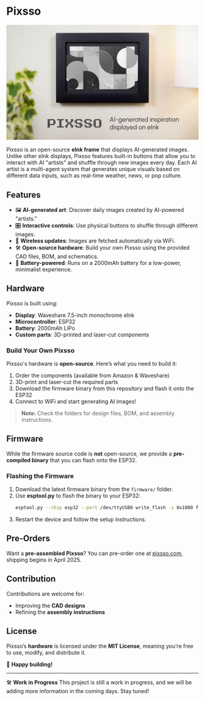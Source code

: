 # Pixsso

![[Pixsso]([Images/Pixsso - hero.jpg](https://github.com/hal9ai/pixsso/blob/a66a24ea3226146af4a9c50274ca91fddd1ede3c/Images/Pixsso%20-%20hero.jpg))](https://github.com/hal9ai/pixsso/blob/a66a24ea3226146af4a9c50274ca91fddd1ede3c/Images/Pixsso%20-%20hero.jpg)

Pixsso is an open-source **eInk frame** that displays AI-generated images. Unlike other eInk displays, Pixsso features built-in buttons that allow you to interact with AI "artists" and shuffle through new images every day. Each AI artist is a multi-agent system that generates unique visuals based on different data inputs, such as real-time weather, news, or pop culture.

## Features
- 🖼 **AI-generated art**: Discover daily images created by AI-powered "artists."
- 🎛 **Interactive controls**: Use physical buttons to shuffle through different images.
- 📡 **Wireless updates**: Images are fetched automatically via WiFi.
- 🛠 **Open-source hardware**: Build your own Pixsso using the provided CAD files, BOM, and schematics.
- 🔋 **Battery-powered**: Runs on a 2000mAh battery for a low-power, minimalist experience.

## Hardware
Pixsso is built using:
- **Display**: Waveshare 7.5-inch monochrome eInk
- **Microcontroller**: ESP32
- **Battery**: 2000mAh LiPo
- **Custom parts**: 3D-printed and laser-cut components

### Build Your Own Pixsso
Pixsso's hardware is **open-source**. Here’s what you need to build it:
1. Order the components (available from Amazon & Waveshare)
2. 3D-print and laser-cut the required parts
3. Download the firmware binary from this repository and flash it onto the ESP32
4. Connect to WiFi and start generating AI images!

> **Note:** Check the folders for design files, BOM, and assembly instructions.

## Firmware
While the firmware source code is **not** open-source, we provide a **pre-compiled binary** that you can flash onto the ESP32.

### Flashing the Firmware
1. Download the latest firmware binary from the `firmware/` folder.
2. Use **esptool.py** to flash the binary to your ESP32:
   ```sh
   esptool.py --chip esp32 --port /dev/ttyUSB0 write_flash -z 0x1000 firmware.bin
   ```
3. Restart the device and follow the setup instructions.

## Pre-Orders
Want a **pre-assembled Pixsso**? You can pre-order one at [pixsso.com](https://pixsso.com), shipping begins in April 2025.

## Contribution
Contributions are welcome for:
- Improving the **CAD designs**
- Refining the **assembly instructions**

## License
Pixsso’s **hardware** is licensed under the **MIT License**, meaning you’re free to use, modify, and distribute it.

🚀 **Happy building!**

---

🛠 **Work in Progress**
This project is still a work in progress, and we will be adding more information in the coming days. Stay tuned!

